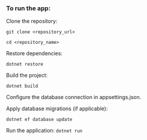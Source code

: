 ### To run the app:

Clone the repository:

```git clone <repository_url>```

```cd <repository_name>```

Restore dependencies:

```dotnet restore```

Build the project:

```dotnet build```

Configure the database connection in appsettings.json.

Apply database migrations (if applicable):

```dotnet ef database update```

Run the application:
```dotnet run```
